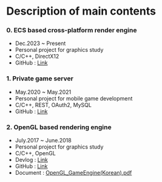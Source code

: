# Description of main contents
### 0. ECS based cross-platform render engine
  - Dec.2023 ~ Present
  - Personal project for graphics study
  - C/C++, DirectX12
  - GitHub : [Link](https://github.com/lasyowl/AtomicEngine)

### 1. Private game server
  - May.2020 ~ May.2021
  - Personal project for mobile game development
  - C/C++, REST, OAuth2, MySQL
  - GitHub : [Link](https://github.com/lasyowl/ServerApp)

### 2. OpenGL based rendering engine
  - July.2017 ~ June.2018
  - Personal project for graphics study
  - C/C++, OpenGL
  - Devlog : [Link](https://trello.com/b/6eLHLv8W/openglrendererassimp)
  - GitHub : [Link](https://github.com/lasyowl/GameEngine_OpenGL/)
  - Document : [OpenGL_GameEngine(Korean).pdf](https://github.com/lasyowl/lasyowl/files/7039567/OpenGL_GameEngine.pdf)
